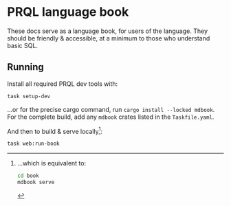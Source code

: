 # PRQL language book

These docs serve as a language book, for users of the language. They should be
friendly & accessible, at a minimum to those who understand basic SQL.

## Running

Install all required PRQL dev tools with:

```sh
task setup-dev
```

...or for the precise cargo command, run `cargo install --locked mdbook`. For
the complete build, add any `mdbook` crates listed in the `Taskfile.yaml`.

And then to build & serve locally[^1]:

```sh
task web:run-book
```

[^1]: ...which is equivalent to:

    ```sh
    cd book
    mdbook serve
    ```
